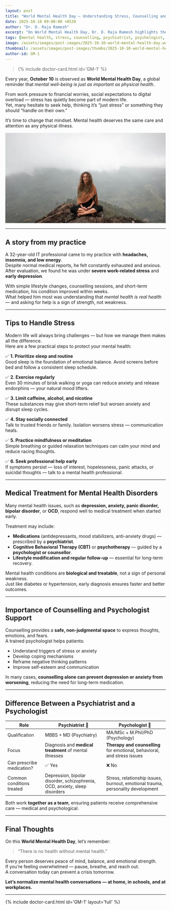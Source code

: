 ```yaml
---
layout: post
title: "World Mental Health Day — Understanding Stress, Counselling and When to Seek Help"
date: 2025-10-10 09:00:00 +0530
author: "Dr. D. Raja Ramesh"
excerpt: "On World Mental Health Day, Dr. D. Raja Ramesh highlights the importance of mental well-being, practical tips to manage stress, and when to seek medical or psychological help."
tags: [mental health, stress, counselling, psychiatrist, psychologist, depression, anxiety, Dr. D. Raja Ramesh]
image: /assets/images/post-images/2025-10-10-world-mental-health-day.webp
thumbnail: /assets/images/post-images/thumbs/2025-10-10-world-mental-health-day.webp
author-id: GM-1
---
```

<blockquote>
  {% include doctor-card.html id='GM-1' %}
</blockquote>

Every year, **October 10** is observed as **World Mental Health Day**, a global reminder that *mental well-being is just as important as physical health*.  

From work pressure to financial worries, social expectations to digital overload — stress has quietly become part of modern life.  
Yet, many hesitate to seek help, thinking it’s “just stress” or something they should “handle on their own.”

It’s time to change that mindset. Mental health deserves the same care and attention as any physical illness.

![World Mental Health Day — Awareness and Care](/assets/images/post-images/2025-10-10-world-mental-health-day.webp)

---

## A story from my practice

A 32-year-old IT professional came to my practice with **headaches, insomnia, and low energy**.  
Despite normal medical reports, he felt constantly exhausted and anxious.  
After evaluation, we found he was under **severe work-related stress** and **early depression**.

With simple lifestyle changes, counselling sessions, and short-term medication, his condition improved within weeks.  
What helped him most was understanding that *mental health is real health* — and asking for help is a sign of strength, not weakness.

---

## Tips to Handle Stress

Modern life will always bring challenges — but how we manage them makes all the difference.  
Here are a few practical steps to protect your mental health:

✅ **1. Prioritize sleep and routine**  
Good sleep is the foundation of emotional balance. Avoid screens before bed and follow a consistent sleep schedule.  

✅ **2. Exercise regularly**  
Even 30 minutes of brisk walking or yoga can reduce anxiety and release endorphins — your natural mood lifters.  

✅ **3. Limit caffeine, alcohol, and nicotine**  
These substances may give short-term relief but worsen anxiety and disrupt sleep cycles.  

✅ **4. Stay socially connected**  
Talk to trusted friends or family. Isolation worsens stress — communication heals.  

✅ **5. Practice mindfulness or meditation**  
Simple breathing or guided relaxation techniques can calm your mind and reduce racing thoughts.  

✅ **6. Seek professional help early**  
If symptoms persist — loss of interest, hopelessness, panic attacks, or suicidal thoughts — talk to a mental health professional.  

---

## Medical Treatment for Mental Health Disorders

Many mental health issues, such as **depression, anxiety, panic disorder, bipolar disorder**, or **OCD**, respond well to medical treatment when started early.

Treatment may include:
- **Medications** (antidepressants, mood stabilizers, anti-anxiety drugs) — prescribed by a **psychiatrist**.  
- **Cognitive Behavioral Therapy (CBT)** or **psychotherapy** — guided by a **psychologist or counsellor**.  
- **Lifestyle modification and regular follow-up** — essential for long-term recovery.

Mental health conditions are **biological and treatable**, not a sign of personal weakness.  
Just like diabetes or hypertension, early diagnosis ensures faster and better outcomes.

---

## Importance of Counselling and Psychologist Support

Counselling provides a **safe, non-judgmental space** to express thoughts, emotions, and fears.  
A trained psychologist helps patients:
- Understand triggers of stress or anxiety  
- Develop coping mechanisms  
- Reframe negative thinking patterns  
- Improve self-esteem and communication  

In many cases, **counselling alone can prevent depression or anxiety from worsening**, reducing the need for long-term medication.

---

## Difference Between a Psychiatrist and a Psychologist

| Role | Psychiatrist 🧠 | Psychologist 💬 |
|------|----------------|----------------|
| Qualification | MBBS + MD (Psychiatry) | MA/MSc + M.Phil/PhD (Psychology) |
| Focus | Diagnosis and **medical treatment** of mental illnesses | **Therapy and counselling** for emotional, behavioral, and stress issues |
| Can prescribe medication? | ✅ Yes | ❌ No |
| Common conditions treated | Depression, bipolar disorder, schizophrenia, OCD, anxiety, sleep disorders | Stress, relationship issues, burnout, emotional trauma, personality development |

Both work **together as a team**, ensuring patients receive comprehensive care — medical and psychological.

---

## Final Thoughts

On this **World Mental Health Day**, let’s remember:  
> “There is no health without mental health.”

Every person deserves peace of mind, balance, and emotional strength.  
If you’re feeling overwhelmed — pause, breathe, and reach out.  
A conversation today can prevent a crisis tomorrow.

**Let’s normalize mental health conversations — at home, in schools, and at workplaces.**

---

{% include doctor-card.html id='GM-1' layout='full' %}
